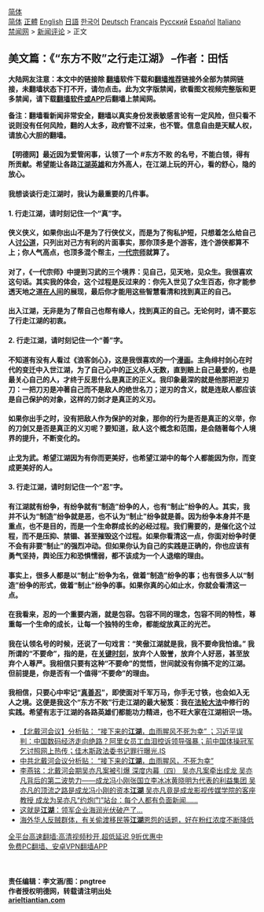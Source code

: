  <!-- 面包屑导航 --> <div class="breadcrumb"><!-- GTranslate: https://gtranslate.io/ -->  <div class="switcher notranslate">  <div class="selected">  <a href="#" onclick="return false;"> 简体</a>  </div>  <div class="option">  <a href="https://www.bannedbook.org" onclick="doGTranslate('zh-CN|zh-CN');jQuery('div.switcher div.selected a').html(jQuery(this).html());return false;" title="简体中文" class="nturl selected"> 简体</a>  <a href="https://www.bannedbook.org/zh-tw/" onclick="doGTranslate('zh-CN|zh-TW');jQuery('div.switcher div.selected a').html(jQuery(this).html());return false;" title="繁體中文" class="nturl"> 正體</a>  <a href="https://www.bannedbook.org/en/" onclick="doGTranslate('zh-CN|en');jQuery('div.switcher div.selected a').html(jQuery(this).html());return false;" title="English" class="nturl"> English</a>  <a href="https://www.bannedbook.org/ja/" onclick="doGTranslate('zh-CN|ja');jQuery('div.switcher div.selected a').html(jQuery(this).html());return false;" title="日本語" class="nturl"> 日語</a>  <a href="https://www.bannedbook.org/ko/" onclick="doGTranslate('zh-CN|ko');jQuery('div.switcher div.selected a').html(jQuery(this).html());return false;" title="한국어" class="nturl"> 한국어</a>  <a href="https://www.bannedbook.org/de/" onclick="doGTranslate('zh-CN|de');jQuery('div.switcher div.selected a').html(jQuery(this).html());return false;" title="Deutsch" class="nturl"> Deutsch</a>  <a href="https://www.bannedbook.org/fr/" onclick="doGTranslate('zh-CN|fr');jQuery('div.switcher div.selected a').html(jQuery(this).html());return false;" title="Français" class="nturl"> Français</a>  <a href="https://www.bannedbook.org/ru/" onclick="doGTranslate('zh-CN|ru');jQuery('div.switcher div.selected a').html(jQuery(this).html());return false;" title="Русский" class="nturl"> Русский</a>  <a href="https://www.bannedbook.org/es/" onclick="doGTranslate('zh-CN|es');jQuery('div.switcher div.selected a').html(jQuery(this).html());return false;" title="Español" class="nturl"> Español</a>  <a href="https://www.bannedbook.org/it/" onclick="doGTranslate('zh-CN|it');jQuery('div.switcher div.selected a').html(jQuery(this).html());return false;" title="Italiano" class="nturl"> Italiano</a>  </div>  </div>      <div class='breadcrumb-sub'><!-- Breadcrumb NavXT 6.3.0 --> <a href="https://www.bannedbook.org/" class="home">禁闻网</a> &gt; <a href="https://www.bannedbook.org/bnews/comments/" class="category">新闻评论</a> &gt; 正文</div></div><h2>美文篇：《“东方不败”之行走江湖》 –作者：田恬</h2> <p class="notice"><b>大陆网友注意：本文中的链接除 <a href="https://github.com/bannedbook/fanqiang" >翻墙</a>软件下载和<a href="https://github.com/killgcd/justmysocks/blob/master/README.md">翻墙推荐</a>链接外全部为禁网链接，未翻墙状态下打不开，请勿点击。此为文字版禁闻，欲看图文视频完整版和更多禁闻，请下载<a href="https://github.com/bannedbook/fanqiang">翻墙软件或APP</a>后翻墙上禁闻网。</p><p>备注：翻墙看新闻非常安全，翻墙以真实身份发表敏感言论有一定风险，但只看不说则没有任何风险，翻的人太多，政府管不过来，也不管。信息自由是天赋人权，请放心大胆的翻墙。</b></p>  <div class="entry"> <p>              <a href="https://i0.wp.com/upload-images-bucket-v64rleca837do.s3.eu-west-1.amazonaws.com/wp-content/uploads/2021/08/20155923/%E2%80%94Pngtree%E2%80%94chinese-style-ink-plum-blossom_4219519_%E5%89%AF%E6%9C%AC.png?fit=860%2C484&#038;ssl=1" data-caption=""></a>                            </p> <h4>【明德网】最近因为爱管闲事，认领了一个 #东方不败 的名号，不能白领，得有所贡献。希望能让各路<a href="https://www.bannedbook.org/bnews/tag/%e6%b1%9f%e6%b9%96/" class="st_tag internal_tag" rel="tag" title="标签 江湖 下的日志">江湖</a><a href="https://www.bannedbook.org/bnews/tag/%E8%8B%B1%E9%9B%84/" class="st_tag internal_tag" rel="tag" title="标签 英雄 下的日志">英雄</a>和方外高人，在江湖上玩的开心，看的舒心，隐的放心。</h4> <h4>我想谈谈行走江湖时，我认为最重要的几件事。</h4> <h4>1. 行走江湖，请时刻记住一个“真”字。</h4> <h4>侠义侠义，如果你出山不是为了行侠仗义，而是为了徇私护短，只想着怎么给自己人<a href="https://www.bannedbook.org/bnews/tag/%E8%AE%A8%E5%85%AC%E9%81%93/" class="st_tag internal_tag" rel="tag" title="标签 讨公道 下的日志">讨公道</a>，只列出对己方有利的片面事实，那你顶多是个游客，连个游侠都算不上；你人气高点，也顶多混个帮主，<a href="https://www.bannedbook.org/bnews/tag/%E4%B8%80%E4%BB%A3%E5%AE%97%E5%B8%88/" class="st_tag internal_tag" rel="tag" title="标签 一代宗师 下的日志">一代宗师</a>就算了。</h4> <h4>对了，《一代宗师》中提到习武的三个境界：见自己，见天地，见众生。我很喜欢这句话。其实我的体会，这个过程是反过来的：你先入世见了众生百态，你才能参透天地之道<a href="https://www.bannedbook.org/bnews/tag/%e5%9c%a8%e4%ba%ba%e9%97%b4/" class="st_tag internal_tag" rel="tag" title="标签 在人间 下的日志">在人间</a>的展现，最后你才能用这些智慧看清和找到真正的自己。</h4> <h4>出入江湖，无非是为了帮自己也帮有缘人，找到真正的自己。无论何时，请不要忘了行走江湖的初衷。</h4> <h4>2. 行走江湖，请时刻记住一个“善”字。</h4> <h4>不知道有没有人看过《浪客剑心》，这是我很喜欢的一个<a href="https://www.bannedbook.org/bnews/tag/%e6%bc%ab%e7%94%bb/" class="st_tag internal_tag" rel="tag" title="标签 漫画 下的日志">漫画</a>。主角绯村剑心在时代的变迁中入世江湖，为了自己心中的<a href="https://www.bannedbook.org/bnews/tag/%E6%AD%A3%E4%B9%89/" class="st_tag internal_tag" rel="tag" title="标签 正义 下的日志">正义</a>杀人无数，直到赔上自己最爱的，也是最关心自己的人，才终于反思什么是真正的正义。我印象最深的就是他那把逆刃刀：一把刀刃是冲著自己而不是敌人的绝世名刀；逆刃的含义，就是连敌人都应该是自己保护的对象，这样的刀剑才是真正的义刃。</h4> <h4>如果你出手之时，没有把敌人作为保护的对象，那你的行为是否是真正的义举，你的刀剑又是否是真正的义刃呢？要知道，敌人这个概念和范围，是会随著每个人境界的提升，不断变化的。</h4> <h4>止戈为武。希望江湖因为有你而更美好，也希望江湖中的每个人都能因为你，而变成更美好的人。</h4> <h4>3. 行走江湖，请时刻记住一个“忍”字。</h4> <h4>有江湖就有纷争，有纷争就有“制造”纷争的人，也有“制止”纷争的人。其实，我并不认为“制造”纷争就是恶，也不认为“制止”纷争就是善。因为纷争本身并不是重点，也不是目的，而是一个生命群成长的必经过程。我们需要的，是催化这个过程，而不是压抑、禁锢、甚至摧毁这个过程。如果你看清这一点，你面对纷争时便不会有非要“制止”的强烈冲动。但如果你认为自己的实践是正确的，你也应该有勇气坚持，舆论压力和恐惧懦弱，都不该成为一个人退缩的理由。</h4> <h4>事实上，很多人都是以“制止”纷争为名，做着“制造”纷争的事；也有很多人以“制造”纷争的形式，做着“制止”纷争的事。如果你真的心如止水，你就会看清这一点。</h4> <h4>在我看来，忍的一个重要内涵，就是包容。包容不同的理念，包容不同的特性，尊重每一个生命的成长，让每一个独特的生命，都能绽放真正的光芒。</h4> <h4>我在认领名号的时候，还说了一句戏言：“笑傲江湖就是我，我不要命我怕谁。” 我所谓的“不要命”，指的是，在<span class='wp_keywordlink'><a href="https://www.bannedbook.org/forum2/topic151.html" title="关键时刻：李鹏日记" target="_blank">关键时刻</a></span>，放弃个人毁誉，放弃个人好恶，甚至放弃个人尊严。我相信只要有这种“不要命”的觉悟，世间就没有你搞不定的江湖。但前提是，你是否有一个值得“不要命”的理由。</h4> <h4>我相信，只要心中牢记“<a href="https://www.bannedbook.org/bnews/tag/%E7%9C%9F%E5%96%84%E5%BF%8D/" class="st_tag internal_tag" rel="tag" title="标签 真善忍 下的日志">真善忍</a>”，即使面对千军万马，你手无寸铁，也会如入无人之境。这便是我这个“东方不败”行走江湖的最大秘笈：我在<a href="https://www.bannedbook.org/bnews/tag/%e6%b3%95%e8%bd%ae%e5%a4%a7%e6%b3%95/" class="st_tag internal_tag" rel="tag" title="标签 法轮大法 下的日志">法轮大法</a>中修行的实践。希望有志于江湖的各路英雄们都能功力精进，也不旺大家在江湖相识一场。</h4> <ul class='op-related-articles' title='相关阅读'> <li><a href='https://www.bannedbook.org/bnews/bannedvideo/20210809/1602791.html' target='_blank'>【北戴河会议】分析贴： “接下来的<b>江湖</b>，血雨腥风不死为幸” ；习近平误判：中国数码经济走向绝路？阿里女员工血泪控诉领导强暴；前中国体操冠军乞讨照网上热传；佳木斯政法委书记罪行曝光.IS</a></li> <li><a href='https://www.bannedbook.org/bnews/cnnews/20210808/1602471.html' target='_blank'>中共北戴河会议分析贴： “接下来的<b>江湖</b>，血雨腥风，不死为幸”</a></li> <li><a href='https://www.bannedbook.org/bnews/comments/20210802/1598792.html' target='_blank'>李燕铭：北戴河会期吴亦凡案被引爆 深度内幕（四） 吴亦凡案牵出成龙 吴亦凡背后的第二波势力——成龙冯小刚张国立李冰冰黄晓明为代表的利益集团 吴亦凡的顶流之路是成龙冯小刚的资本<b>江湖</b> 吴亦凡竟是成龙影视传媒学院的客座教授 成龙为吴亦凡“约炮门”站台：每个人都有负面新闻……</a></li> <li><a href='https://www.bannedbook.org/bnews/cnnews/20210801/1597962.html' target='_blank'>这就是<b>江湖</b>：领军企业海润光伏破产了…</a></li> <li><a href='https://www.bannedbook.org/bnews/bannedvideo/20210729/1596551.html' target='_blank'>海外华人反贼群体，有关偷渡移民等<b>江湖</b>恩怨的话题，好在粉红浓度不断降低</a></li> </ul> <p class="texttj"> <a href="https://github.com/bannedbook/fanqiang/wiki/V2ray%E6%9C%BA%E5%9C%BA" target="_blank">全平台高速翻墙:高清视频秒开,超低延迟,9折优惠中</a><br/> <a href="https://github.com/bannedbook/fanqiang/wiki/%E7%A6%81%E9%97%BB%E7%BD%91%E5%AE%89%E5%8D%93%E7%BF%BB%E5%A2%99%E6%96%B0%E9%97%BBAPP" target="_blank">免费PC翻墙、安卓VPN翻墙APP</a></p> <p>&nbsp;</p> <h4>责任编辑：李文涵/图：pngtree<br /> 作者授权明德网，转载请注明出处<br /> <a href="https://www.arieltiantian.com/blog/dongfangbubaizhixingzoujianghu?fbclid=IwAR3iFYvw9xbc_GCVfVp53eodz5RtbtDbieH6SMSUBl-pxNyKDetGg7lg7rs">arieltiantian.com</a></h4> </p> <a name='sharetosocial'></a>  <div style="margin-bottom:5px;padding-bottom:5px;clear:both"> <div id="archive-pix-1" class="banner-ads"> <!-- AuctionX Display platform tag START --> <div id="26318x728x90x621x_ADSLOT2" clicktrack="%%CLICK_URL_ESC%%"></div> <!-- AuctionX Display platform tag END --> </div> <div id="archive-pix-2" class="banner-ads"> <!-- AuctionX Display platform tag START --> <div id="26315x300x250x621x_ADSLOT2" clicktrack="%%CLICK_URL_ESC%%"></div> <!-- AuctionX Display platform tag END --> </div> </div>  <div id="archive-pix-1" class="banner-ads"> <!-- AuctionX Display platform tag START --> <div id="26318x728x90x621x_ADSLOT3" clicktrack="%%CLICK_URL_ESC%%"></div> <!-- AuctionX Display platform tag END --> </div> </div><!--END ENTRY--> 